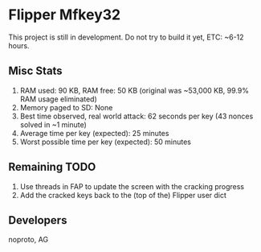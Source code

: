 # Flipper Mfkey32

This project is still in development. Do not try to build it yet, ETC: ~6-12 hours.

## Misc Stats
1. RAM used: 90 KB, RAM free: 50 KB (original was ~53,000 KB, 99.9% RAM usage eliminated)
2. Memory paged to SD: None
3. Best time observed, real world attack: 62 seconds per key (43 nonces solved in ~1 minute)
4. Average time per key (expected): 25 minutes
5. Worst possible time per key (expected): 50 minutes

## Remaining TODO
1. Use threads in FAP to update the screen with the cracking progress
1. Add the cracked keys back to the (top of the) Flipper user dict

## Developers
noproto, AG
